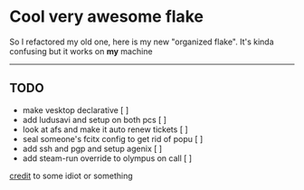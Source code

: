# Cool very awesome flake
So I refactored my old one, here is my new "organized flake".
It's kinda confusing but it works on **my** machine
___
## TODO
- make vesktop declarative [ ]
- add ludusavi and setup on both pcs [ ]
- look at afs and make it auto renew tickets [ ] 
- seal someone's fcitx config to get rid of popu [ ]
- add ssh and pgp and setup agenix [ ]
- add steam-run override to olympus on call [ ]

[credit](https://git.jacekpoz.pl/poz/niksos) to some idiot or something 

